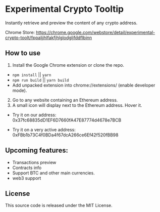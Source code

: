 # Experimental Crypto Tooltip

Instantly retrieve and preview the content of any crypto address.

Chrome Store: https://chrome.google.com/webstore/detail/experimental-crypto-toolt/fppaljjhlfakfjhlglodgljfddflbinn

How to use
----------

1. Install the Google Chrome extension or clone the repo.
  - `npm install` || `yarn`
  - `npm run build` || `yarn build`
  - Add unpacked extension into chrome://extensions/ (enable developer mode).
2. Go to any website containing an Ethereum address.
3. A small icon will display next to the Ethereum address. Hover it.


- Try it on our address: 0x37fc68835dD1EF6D7660fA47E87774d4678e7BCB

- Try it on a very active address: 0xFBb1b73C4f0BDa4f67dcA266ce6Ef42f520fBB98


Upcoming features:
----
- Transactions preview
- Contracts info
- Support BTC and other main currencies.
- web3 support


License
-------

This source code is released under the MIT License.
